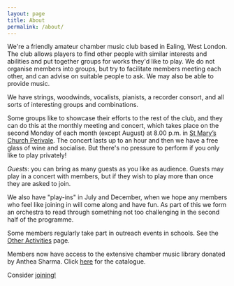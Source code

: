 ```yaml
---
layout: page
title: About
permalink: /about/
---
```

We're a friendly amateur chamber music club based in Ealing, West London. 
The club allows players to find other people with similar interests and abilities 
and put together groups for works they'd like to play. We do not organise members 
into groups, but try to facilitate members meeting each other, and can advise on 
suitable people to ask.  We may also be able to provide music.  
  
We have strings, woodwinds, vocalists, pianists, a recorder consort, 
and all sorts of interesting groups and combinations.  

Some groups like to showcase their efforts to the rest of the club, and 
they can do this at the monthly meeting and concert, which takes place on 
the second Monday of each month (except August) at 8.00 p.m. in [St Mary’s Church 
Perivale](http://www.st-marys-perivale.org.uk/). The concert lasts up to an 
hour and then we have a free glass of wine and socialise. But there's no pressure 
to perform if you only like to play privately!  

*Guests*: you can bring as many guests as you like as audience. Guests may 
play in a concert with members, but if they wish to play more than once they 
are asked to join.  

We also have "play-ins" in July and December, when we hope any members who 
feel like joining in will come along and have fun. As part of this we form 
an orchestra to read through something not too challenging in the second half 
of the programme.  

Some members regularly take part in outreach events in schools. See the 
[Other Activities](/other-activities) page.

Members now have access to the extensive chamber music library donated by Anthea Sharma. 
Click [here](/assets/composer-list-anthea-sharma-collection.xls) for the catalogue.

Consider [joining!](/join)

